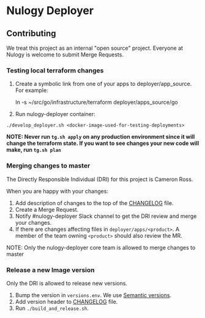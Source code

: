 # Nulogy Deployer

## Contributing

We treat this project as an internal "open source" project. Everyone at Nulogy is welcome to submit Merge Requests.

### Testing local terraform changes

1. Create a symbolic link from one of your apps to deployer/app_source. For example:

    ln -s ~/src/go/infrastructure/terraform deployer/apps_source/go

1. Run nulogy-deployer container:

```
./develop_deployer.sh <docker-image-used-for-testing-deployments>
```

**NOTE: Never run `tg.sh apply` on any production environment since it will change the terraform state. If you want to see changes your new code will make, run `tg.sh plan`**

### Merging changes to master

The Directly Responsible Individual (DRI) for this project is Cameron Ross.

When you are happy with your changes:

1. Add description of changes to the top of the [CHANGELOG](./CHANGELOG.md) file.
1. Create a Merge Request.
1. Notify #nulogy-deployer Slack channel to get the DRI review and merge your changes.
1. If there are changes affecting files in `deployer/apps/<product>`. A member of the team owning `<product>` should also review the MR.

NOTE: Only the nulogy-deployer core team is allowed to merge changes to master

### Release a new Image version

Only the DRI is allowed to release new versions.

1. Bump the version in `versions.env`. We use [Semantic versions](https://semver.org/).
1. Add version header to [CHANGELOG](./CHANGELOG.md) file.
1. Run `./build_and_release.sh`.
